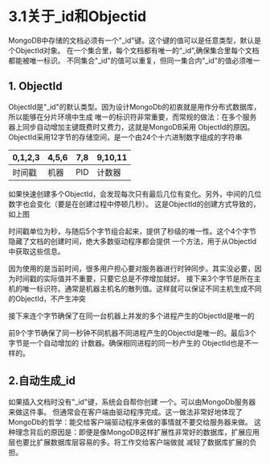 # 3.1关于_id和Objectid

MongoDB中存储的文档必须有一个"_id"键。这个键的值可以是任意类型，默认是个ObjectId对象。
在一个集合里，每个文档都有唯一的“_id”,确保集合里每个文档都能被唯一标识。
不同集合"_id"的值可以重复，但同一集合内"_id"的值必须唯一

## 1. ObjectId

ObjectId是"_id"的默认类型。因为设计MongoDb的初衷就是用作分布式数据库，所以能够在分片环境中生成
唯一的标识符非常重要，而常规的做法：在多个服务器上同步自动增加主键既费时又费力，这就是MongoDB采用
ObjectId的原因。
ObjectId采用12字节的存储空间，是一个由24个十六进制数字组成的字符串

0,1,2,3|4,5,6|7,8|9,10,11
-|-|-|-
时间戳|      机器 |     PID|    计数器

如果快速创建多个ObjectId，会发现每次只有最后几位有变化。另外，中间的几位数字也会变化（要是在创建过程中停顿几秒）。
这是ObjectId的创建方式导致的，如上图

时间戳单位为秒，与随后5个字节组合起来，提供了秒级的唯一性。这个4个字节隐藏了文档的创建时间，绝大多数驱动程序都会提供
一个方法，用于从ObjectId中获取这些信息。

因为使用的是当前时间，很多用户担心要对服务器进行时钟同步。其实没必要，因为时间戳的实际值并不重要，只要它总是不停增加就好。
接下来3个字节是所在主机的唯一标识符。通常是机器主机名的散列值。这样就可以保证不同主机生成不同的ObjectId，不产生冲突

接下来连个字节确保了在同一台机器上并发的多个进程产生的ObjectId是唯一的

前9个字节确保了同一秒钟不同机器不同进程产生的ObjectId是唯一的。最后3个字节是一个自动增加的 计数器。确保相同进程的同一秒产生的
ObjectId也是不一样的。

## 2.自动生成_id

如果插入文档时没有"_id"键，系统会自帮你创建 一个。可以由MongoDb服务器来做这件事。
但通常会在客户端由驱动程序完成。这一做法非常好地体现了MongoDb的哲学：能交给客户端驱动程序来做的事情就不要交给服务器来做。
这种理念背后的原因是：即便是像MongoDB这样扩展性非常好的数据库，扩展应用层也要比扩展数据库层容易的多。将工作交给客户端做就
减轻了数据库扩展的负担。

<CommentService/>
